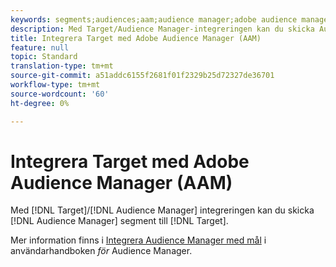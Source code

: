 ```yaml
---
keywords: segments;audiences;aam;audience manager;adobe audience manager;integrate;integration
description: Med Target/Audience Manager-integreringen kan du skicka Audience Manager-segment till Adobe Target
title: Integrera Target med Adobe Audience Manager (AAM)
feature: null
topic: Standard
translation-type: tm+mt
source-git-commit: a51addc6155f2681f01f2329b25d72327de36701
workflow-type: tm+mt
source-wordcount: '60'
ht-degree: 0%

---
```



# Integrera Target med Adobe Audience Manager (AAM)

Med [!DNL Target]/[!DNL Audience Manager] integreringen kan du skicka [!DNL Audience Manager] segment till [!DNL Target].

Mer information finns i [Integrera Audience Manager med mål](https://docs.adobe.com/content/help/en/audience-manager/user-guide/implementation-integration-guides/integration-other-solutions/aam-target-integration.html) i användarhandboken *för* Audience Manager.
